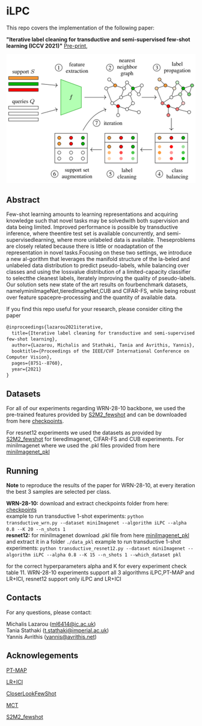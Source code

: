 # iLPC

This repo covers the implementation of the following paper: 

**"Iterative label cleaning for transductive and semi-supervised few-shot learning (ICCV 2021)"** [Pre-print](https://arxiv.org/abs/2012.07962),
<p align='center'>
  <img src='idea.png' width="800px">
</p>

## Abstract

Few-shot learning amounts to learning representations and acquiring knowledge such that novel tasks may be solvedwith both supervision and data being limited.   Improved performance is possible by transductive inference, where theentire test set is available concurrently, and semi-supervisedlearning, where more unlabeled data is available.  Theseproblems are closely related because there is little or noadaptation of the representation in novel tasks.Focusing on these two settings, we introduce a new al-gorithm  that  leverages  the  manifold  structure  of  the  la-beled  and  unlabeled  data  distribution  to  predict  pseudo-labels,  while  balancing  over  classes  and  using  the  lossvalue distribution of a limited-capacity classifier to selectthe cleanest labels, iterately improving the quality of pseudo-labels. Our solution sets new state of the art results on fourbenchmark datasets, namelyminiImageNet,tieredImageNet,CUB and CIFAR-FS, while being robust over feature spacepre-processing  and  the  quantity  of  available  data.


If you find this repo useful for your research, please consider citing the paper
```
@inproceedings{lazarou2021iterative,
  title={Iterative label cleaning for transductive and semi-supervised few-shot learning},
  author={Lazarou, Michalis and Stathaki, Tania and Avrithis, Yannis},
  booktitle={Proceedings of the IEEE/CVF International Conference on Computer Vision},
  pages={8751--8760},
  year={2021}
}
```
## Datasets
For all of our experiments regarding WRN-28-10 backbone, we used the pre-trained features provided by [S2M2_fewshot](https://github.com/nupurkmr9/S2M2_fewshot) and can be downloaded from here [checkpoints](https://drive.google.com/drive/folders/1KfPzwMvVzybvp13IQW5ipHvSxBncTA-C).

For resnet12 experiments we used the datasets as provided by [S2M2_fewshot](https://github.com/nupurkmr9/S2M2_fewshot) for tieredImagenet, CIFAR-FS and CUB experiments. For miniImagenet where we used the .pkl files provided from here [miniImagenet_pkl](https://drive.google.com/file/d/1fJAK5WZTjerW7EWHHQAR9pRJVNg1T1Y7/view)

## Running
**Note** to reproduce the results of the paper for WRN-28-10, at every iteration the best 3 samples are selected per class.  

**WRN-28-10:** download and extract checkpoints folder from here: [checkpoints](https://drive.google.com/drive/folders/1KfPzwMvVzybvp13IQW5ipHvSxBncTA-C)  
example to run transductive 1-shot experiments: `python transductive_wrn.py --dataset miniImagenet --algorithm iLPC --alpha 0.8 --K 20 --n_shots 1`  
**resnet12:** for miniImagenet download .pkl file from here [miniImagenet_pkl](https://drive.google.com/file/d/1fJAK5WZTjerW7EWHHQAR9pRJVNg1T1Y7/view) and extract it in a folder `./data_pkl`
example to run transductive 1-shot experiments: `python transductive_resnet12.py --dataset miniImagenet --algorithm iLPC --alpha 0.8 --K 15 --n_shots 1 --which_dataset pkl`

for the correct hyperparameters alpha and K for every experiment check table 11. 
WRN-28-10 experiments support all 3 algorithms iLPC,PT-MAP and LR+ICI, resnet12 support only iLPC and LR+ICI

## Contacts
For any questions, please contact:

Michalis Lazarou (ml6414@ic.ac.uk)  
Tania Stathaki (t.stathaki@imperial.ac.uk)  
Yannis Avrithis (yannis@avrithis.net)


## Acknowlegements
[PT-MAP](https://github.com/yhu01/PT-MAP)

[LR+ICI](https://github.com/Yikai-Wang/ICI-FSL)

[CloserLookFewShot](https://github.com/wyharveychen/CloserLookFewShot)

[MCT](https://github.com/seongmin-kye/MCT)

[S2M2_fewshot](https://github.com/nupurkmr9/S2M2_fewshot)




